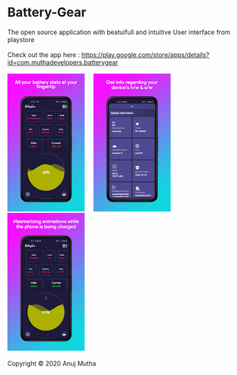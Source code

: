 # Battery-Gear
The open source application with beatuifull and intuitive User interface from playstore 
<br/><br/>Check out the app here : https://play.google.com/store/apps/details?id=com.muthadevelopers.batterygear
<br/><br/>![alt text](snapshots/1.jpeg)&nbsp;&nbsp;&nbsp;&nbsp;&nbsp;![alt text](snapshots/2.jpeg)&nbsp;&nbsp;&nbsp;&nbsp;&nbsp;![alt text](snapshots/3.jpeg)
<br/><br/>Copyright © 2020 Anuj Mutha
